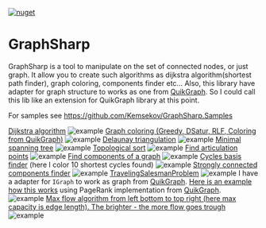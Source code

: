 [![nuget](https://img.shields.io/nuget/v/Kemsekov.GraphSharp.svg)](https://www.nuget.org/packages/Kemsekov.GraphSharp/) 
# GraphSharp
GraphSharp is a tool to manipulate on the set of connected nodes, or just graph. 
It allow you to create such algorithms as dijkstra algorithm(shortest path finder), graph coloring, components finder etc...
Also, this library have adapter for graph structure to works as one from [QuikGraph](https://github.com/KeRNeLith/QuikGraph).
So I could call this lib like an extension for QuikGraph library at this point.

For samples see https://github.com/Kemsekov/GraphSharp.Samples

[Dijkstra algorithm](https://github.com/Kemsekov/GraphSharp.Samples/tree/main/samples/Dijkstra's%20algorithm)
![example](https://user-images.githubusercontent.com/57869319/149961444-a0afc184-7119-4a8c-99de-4d15f587559f.jpg)
[Graph coloring (Greedy, DSatur, RLF, Coloring from QuikGraph)](https://github.com/Kemsekov/GraphSharp.Samples/tree/main/samples/GraphColoring)
![example](https://user-images.githubusercontent.com/57869319/161608380-1e82a976-16bc-4fca-a249-c5aa0efdb948.jpg)
[Delaunay triangulation](https://github.com/Kemsekov/GraphSharp.Samples/tree/main/samples/DelaunayTriangulation)
![example](https://user-images.githubusercontent.com/57869319/174455462-f0a7b769-33b8-47b9-b6a6-2936c02f4cbb.jpg)
[Minimal spanning tree](https://github.com/Kemsekov/GraphSharp.Samples/tree/main/samples/Tree)
![example](https://user-images.githubusercontent.com/57869319/174455464-e4b8723b-0158-4a9c-ace1-a9e7dc423913.jpg)
[Topological sort](https://github.com/Kemsekov/GraphSharp.Samples/tree/main/samples/TopologicalSort)
![example](https://user-images.githubusercontent.com/57869319/174638380-b39624b7-8c99-4544-a69b-f99f589d72b4.jpg)
[Find articulation points](https://github.com/Kemsekov/GraphSharp.Samples/tree/main/samples/ArticulationPointsFinder)
![example](https://user-images.githubusercontent.com/57869319/176494620-2cb92342-aa2d-432f-bfc6-ca503017464d.jpg)
[Find components of a graph](https://github.com/Kemsekov/GraphSharp.Samples/tree/main/samples/FindComponents)
![example](https://user-images.githubusercontent.com/57869319/176998046-e1ba18c7-9f11-4b9d-bd2f-54537d5d4a0a.jpg)
[Cycles basis finder](https://github.com/Kemsekov/GraphSharp.Samples/tree/main/samples/CycleFinder) (here I color 10 shortest cycles found)
![example](https://user-images.githubusercontent.com/57869319/179674538-142bf36b-e760-49d8-9ed6-eed3c512e907.jpg)
[Strongly connected components finder](https://github.com/Kemsekov/GraphSharp.Samples/tree/main/samples/StronglyComponentsFinder)
![example](https://user-images.githubusercontent.com/57869319/181353679-86969151-e88e-4600-8db1-8d9e361e96ce.jpg)
[TravelingSalesmanProblem](https://github.com/Kemsekov/GraphSharp.Samples/tree/main/samples/TravelingSalesmanProblem)
![example](https://user-images.githubusercontent.com/57869319/183226714-827188f0-2f34-4a99-b90d-c6937c5dd41f.jpg)
I have a adapter for `IGraph` to work as graph from [QuikGraph](https://github.com/KeRNeLith/QuikGraph).
[Here is an example how this works](https://github.com/Kemsekov/GraphSharp.Samples/tree/main/samples/PageRank) using PageRank implementation from [QuikGraph](https://github.com/KeRNeLith/QuikGraph).
![example](https://user-images.githubusercontent.com/57869319/187511214-3963fa78-ebf5-4d84-8bac-b483ea70f4b1.jpg)
[Max flow algorithm from left bottom to top right (here max capacity is edge length). The brighter - the more flow goes trough](https://github.com/Kemsekov/GraphSharp.Samples/tree/main/samples/MaxFlow)
![example](https://user-images.githubusercontent.com/57869319/204763293-8687acca-30e2-4d23-98e1-3d01e7d192e4.jpg)
